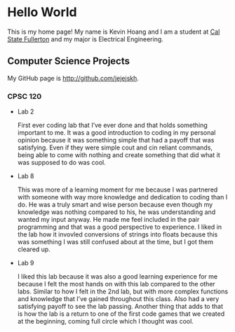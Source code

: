# Hello World

This is my home page! My name is Kevin Hoang and I am a student at [Cal State Fullerton](http://www.fullerton.edu/) and my major is Electrical Engineering.

## Computer Science Projects

My GitHub page is http://github.com/jejejskh.

### CPSC 120

* Lab 2

    First ever coding lab that I’ve ever done and that holds
    something important to me.  It was a good introduction to coding in my
    personal opinion because it was something simple that had a payoff that was
    satisfying.  Even if they were simple cout and cin reliant commands,
    being able to come with nothing and create something that did what it was
    supposed to do was cool.

* Lab 8

    This was more of a learning moment for me because I was partnered with someone
    with way more knowledge and dedication to coding than I do.  He was a truly smart
    and wise person because even though my knowledge was nothing compared to his, he
    was understanding and wanted my input anyway.  He made me feel included in the pair
    programming and that was a good perspective to experience.  I liked in the lab how it 
    invovled conversions of strings into floats because this was something I was still 
    confused about at the time, but I got them cleared up. 

* Lab 9

    I liked this lab because it was also a good learning experience for me because I felt
    the most hands on with this lab compared to the other labs.  Similar to how I felt in
    the 2nd lab, but with more complex functions and knowledge that I’ve gained throughout
    this class.  Also had a very satisfying payoff to see the lab passing. Another thing that 
    adds to that is how the lab is a return to one of the first code games that we created at
    the beginning, coming full circle which I thought was cool.  

